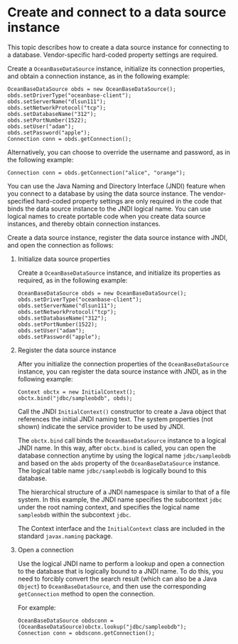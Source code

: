 Create and connect to a data source instance 
=================================================================

This topic describes how to create a data source instance for connecting to a database. Vendor-specific hard-coded property settings are required. 

Create a `OceanBaseDataSource` instance, initialize its connection properties, and obtain a connection instance, as in the following example:

```unknow
OceanBaseDataSource obds = new OceanBaseDataSource();
obds.setDriverType("oceanbase-client");
obds.setServerName("dlsun111");
obds.setNetworkProtocol("tcp");
obds.setDatabaseName("312");
obds.setPortNumber(1522);
obds.setUser("adam");
obds.setPassword("apple");
Connection conn = obds.getConnection();
```



Alternatively, you can choose to override the username and password, as in the following example:

```unknow
Connection conn = obds.getConnection("alice", "orange");
```



You can use the Java Naming and Directory Interface (JNDI) feature when you connect to a database by using the data source instance. The vendor-specified hard-coded property settings are only required in the code that binds the data source instance to the JNDI logical name. You can use logical names to create portable code when you create data source instances, and thereby obtain connection instances. 

Create a data source instance, register the data source instance with JNDI, and open the connection as follows:

1. Initialize data source properties

   Create a `OceanBaseDataSource` instance, and initialize its properties as required, as in the following example:

   ```unknow
   OceanBaseDataSource obds = new OceanBaseDataSource();
   obds.setDriverType("oceanbase-client");
   obds.setServerName("dlsun111");
   obds.setNetworkProtocol("tcp");
   obds.setDatabaseName("312");
   obds.setPortNumber(1522);
   obds.setUser("adam");
   obds.setPassword("apple");
   ```

   




<!-- -->

2. Register the data source instance

   After you initialize the connection properties of the `OceanBaseDataSource` instance, you can register the data source instance with JNDI, as in the following example:

   ```unknow
   Context obctx = new InitialContext();
   obctx.bind("jdbc/sampleobdb", obds);
   ```

   

   Call the JNDI `InitialContext()` constructor to create a Java object that references the initial JNDI naming text. The system properties (not shown) indicate the service provider to be used by JNDI. 

   The `obctx.bind` call binds the `OceanBaseDataSource` instance to a logical JNDI name. In this way, after `obctx.bind` is called, you can open the database connection anytime by using the logical name `jdbc/sampleobdb` and based on the `abds` property of the `OceanBaseDataSource` instance. The logical table name `jdbc/sampleobdb` is logically bound to this database. 

   The hierarchical structure of a JNDI namespace is similar to that of a file system. In this example, the JNDI name specifies the subcontext `jdbc` under the root naming context, and specifies the logical name `sampleobdb` within the subcontext `jdbc`. 

   The Context interface and the `InitialContext` class are included in the standard `javax.naming` package.
   




<!-- -->

3. Open a connection

   Use the logical JNDI name to perform a lookup and open a connection to the database that is logically bound to a JNDI name. To do this, you need to forcibly convert the search result (which can also be a Java `Object`) to `OceanBaseDataSource`, and then use the corresponding `getConnection` method to open the connection. 

   For example:

   ```unknow
   OceanBaseDataSource obdsconn = (OceanBaseDataSource)obctx.lookup("jdbc/sampleobdb");
   Connection conn = obdsconn.getConnection();
   ```

   



